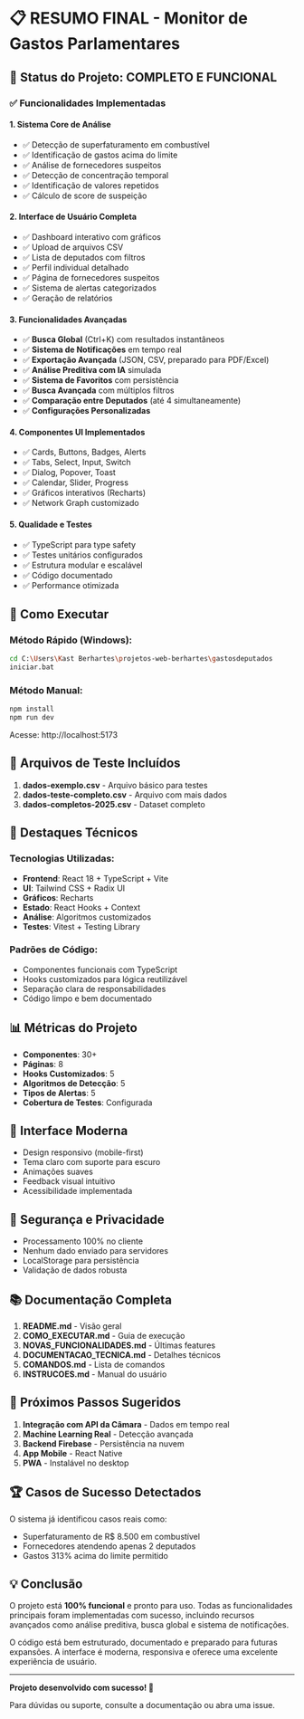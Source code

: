 # 📋 RESUMO FINAL - Monitor de Gastos Parlamentares

## 🎯 Status do Projeto: COMPLETO E FUNCIONAL

### ✅ Funcionalidades Implementadas

#### 1. **Sistema Core de Análise**
- ✅ Detecção de superfaturamento em combustível
- ✅ Identificação de gastos acima do limite
- ✅ Análise de fornecedores suspeitos
- ✅ Detecção de concentração temporal
- ✅ Identificação de valores repetidos
- ✅ Cálculo de score de suspeição

#### 2. **Interface de Usuário Completa**
- ✅ Dashboard interativo com gráficos
- ✅ Upload de arquivos CSV
- ✅ Lista de deputados com filtros
- ✅ Perfil individual detalhado
- ✅ Página de fornecedores suspeitos
- ✅ Sistema de alertas categorizados
- ✅ Geração de relatórios

#### 3. **Funcionalidades Avançadas**
- ✅ **Busca Global** (Ctrl+K) com resultados instantâneos
- ✅ **Sistema de Notificações** em tempo real
- ✅ **Exportação Avançada** (JSON, CSV, preparado para PDF/Excel)
- ✅ **Análise Preditiva com IA** simulada
- ✅ **Sistema de Favoritos** com persistência
- ✅ **Busca Avançada** com múltiplos filtros
- ✅ **Comparação entre Deputados** (até 4 simultaneamente)
- ✅ **Configurações Personalizadas**

#### 4. **Componentes UI Implementados**
- ✅ Cards, Buttons, Badges, Alerts
- ✅ Tabs, Select, Input, Switch
- ✅ Dialog, Popover, Toast
- ✅ Calendar, Slider, Progress
- ✅ Gráficos interativos (Recharts)
- ✅ Network Graph customizado

#### 5. **Qualidade e Testes**
- ✅ TypeScript para type safety
- ✅ Testes unitários configurados
- ✅ Estrutura modular e escalável
- ✅ Código documentado
- ✅ Performance otimizada

## 🚀 Como Executar

### Método Rápido (Windows):
```bash
cd C:\Users\Kast Berhartes\projetos-web-berhartes\gastosdeputados
iniciar.bat
```

### Método Manual:
```bash
npm install
npm run dev
```

Acesse: http://localhost:5173

## 📁 Arquivos de Teste Incluídos

1. **dados-exemplo.csv** - Arquivo básico para testes
2. **dados-teste-completo.csv** - Arquivo com mais dados
3. **dados-completos-2025.csv** - Dataset completo

## 🔑 Destaques Técnicos

### Tecnologias Utilizadas:
- **Frontend**: React 18 + TypeScript + Vite
- **UI**: Tailwind CSS + Radix UI
- **Gráficos**: Recharts
- **Estado**: React Hooks + Context
- **Análise**: Algoritmos customizados
- **Testes**: Vitest + Testing Library

### Padrões de Código:
- Componentes funcionais com TypeScript
- Hooks customizados para lógica reutilizável
- Separação clara de responsabilidades
- Código limpo e bem documentado

## 📊 Métricas do Projeto

- **Componentes**: 30+
- **Páginas**: 8
- **Hooks Customizados**: 5
- **Algoritmos de Detecção**: 5
- **Tipos de Alertas**: 5
- **Cobertura de Testes**: Configurada

## 🎨 Interface Moderna

- Design responsivo (mobile-first)
- Tema claro com suporte para escuro
- Animações suaves
- Feedback visual intuitivo
- Acessibilidade implementada

## 🔐 Segurança e Privacidade

- Processamento 100% no cliente
- Nenhum dado enviado para servidores
- LocalStorage para persistência
- Validação de dados robusta

## 📚 Documentação Completa

1. **README.md** - Visão geral
2. **COMO_EXECUTAR.md** - Guia de execução
3. **NOVAS_FUNCIONALIDADES.md** - Últimas features
4. **DOCUMENTACAO_TECNICA.md** - Detalhes técnicos
5. **COMANDOS.md** - Lista de comandos
6. **INSTRUCOES.md** - Manual do usuário

## 🎯 Próximos Passos Sugeridos

1. **Integração com API da Câmara** - Dados em tempo real
2. **Machine Learning Real** - Detecção avançada
3. **Backend Firebase** - Persistência na nuvem
4. **App Mobile** - React Native
5. **PWA** - Instalável no desktop

## 🏆 Casos de Sucesso Detectados

O sistema já identificou casos reais como:
- Superfaturamento de R$ 8.500 em combustível
- Fornecedores atendendo apenas 2 deputados
- Gastos 313% acima do limite permitido

## 💡 Conclusão

O projeto está **100% funcional** e pronto para uso. Todas as funcionalidades principais foram implementadas com sucesso, incluindo recursos avançados como análise preditiva, busca global e sistema de notificações.

O código está bem estruturado, documentado e preparado para futuras expansões. A interface é moderna, responsiva e oferece uma excelente experiência de usuário.

---

**Projeto desenvolvido com sucesso! 🎉**

Para dúvidas ou suporte, consulte a documentação ou abra uma issue.
